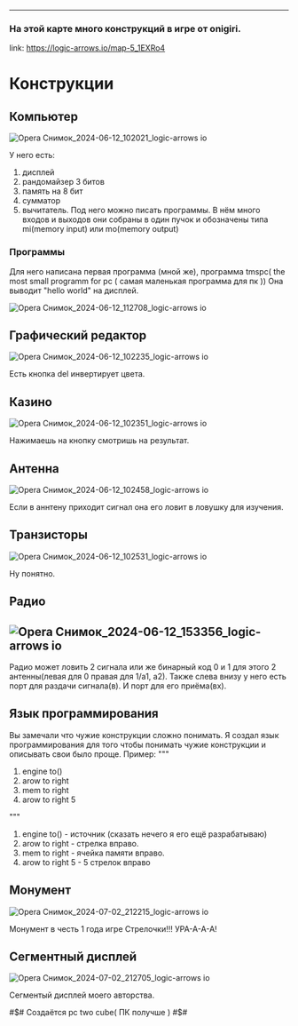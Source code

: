 --------------------------------------------------------
### На этой карте много конструкций в игре от onigiri.
link: https://logic-arrows.io/map-5_1EXRo4

# Конструкции

## Компьютер
![Opera Снимок_2024-06-12_102021_logic-arrows io](https://github.com/cubefj/my_map_with_logic_arrows/assets/167609406/3712e39c-591f-4ecd-ad1e-a3b60b36254a)

У него есть:
1. дисплей
2. рандомайзер 3 битов
3. память на 8 бит
4. сумматор
5. вычитатель.
Под него можно писать программы.
В нём много входов и выходов они собраны в один пучок и обозначены типа mi(memory input) или mo(memory output)

### Программы
Для него написана первая программа (мной же), программа tmspc( the most small programm for pc ( самая маленькая программа для пк ))
Она выводит "hello world" на дисплей.

![Opera Снимок_2024-06-12_112708_logic-arrows io](https://github.com/cubefj/my_map_with_logic_arrows/assets/167609406/26ba0fc6-9dc7-47eb-a5cb-f78e7d6972ee)

## Графический редактор
![Opera Снимок_2024-06-12_102235_logic-arrows io](https://github.com/cubefj/my_map_with_logic_arrows/assets/167609406/96e2341a-6a80-441c-bd36-71e432c865c8)

Есть кнопка del инвертирует цвета.

## Казино
![Opera Снимок_2024-06-12_102351_logic-arrows io](https://github.com/cubefj/my_map_with_logic_arrows/assets/167609406/7cdf8c7d-1dce-4338-99bc-45b9bf95c09e)

Нажимаешь на кнопку смотришь на результат.

## Антенна
![Opera Снимок_2024-06-12_102458_logic-arrows io](https://github.com/cubefj/my_map_with_logic_arrows/assets/167609406/d60c4e24-11e6-4c54-bf25-deb2b4ba3cad)

Если в аннтену приходит сигнал она его ловит в ловушку для изучения.

## Транзисторы 
![Opera Снимок_2024-06-12_102531_logic-arrows io](https://github.com/cubefj/my_map_with_logic_arrows/assets/167609406/0de932ef-99d3-4ad6-9f1f-6261d46adf5f)

Ну понятно.

## Радио
![Opera Снимок_2024-06-12_153356_logic-arrows io](https://github.com/cubefj/my_map_with_logic_arrows/assets/167609406/e2fada79-ffcc-4363-b055-939640c06285)
-----------------------------------------------------------------------------

Радио может ловить 2 сигнала или же бинарный код 0 и 1 для этого 2 антенны(левая для 0 правая для 1/а1, а2).
Также слева внизу у него есть порт для раздачи сигнала(в). И порт для его приёма(вх).

## Язык программирования
Вы замечали что чужие конструкции сложно понимать.
Я создал язык программирования для того чтобы понимать чужие конструкции и описывать свои было проще.
Пример:
"""
1. engine to()
2. arow to right 
3. mem to right
4. arow to right 5

"""
1. engine to() - источник (сказать нечего я его ещё разрабатываю)
2. arow to right - стрелка вправо.
3. mem to right - ячейка памяти вправо.
4. arow to right 5 - 5 стрелок вправо

## Монумент
![Opera Снимок_2024-07-02_212215_logic-arrows io](https://github.com/cubefj/my_map_with_logic_arrows/assets/167609406/fdb47342-71d8-495c-8f06-be7b11cc610e)

Монумент в честь 1 года игре Стрелочки!!!
УРА-А-А-А!

## Сегментный дисплей
![Opera Снимок_2024-07-02_212705_logic-arrows io](https://github.com/cubefj/my_map_with_logic_arrows/assets/167609406/0022b114-ab46-48cc-8365-3c6278f24944)

Сегментый дисплей моего авторства.


#$# Создаётся pc two cube( ПК получше ) #$#



